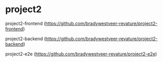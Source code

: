 # project2

project2-frontend (https://github.com/bradywestveer-revature/project2-frontend)

project2-backend (https://github.com/bradywestveer-revature/project2-backend)

project2-e2e (https://github.com/bradywestveer-revature/project2-e2e)
